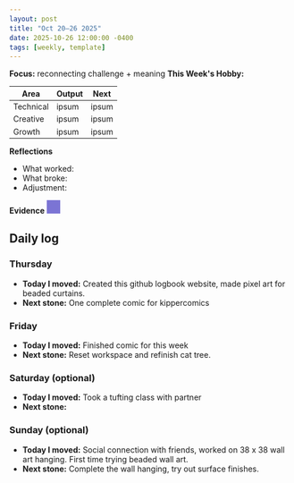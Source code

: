 ```yaml
---
layout: post
title: "Oct 20–26 2025"
date: 2025-10-26 12:00:00 -0400
tags: [weekly, template]
---
```


**Focus:** reconnecting challenge + meaning
**This Week's Hobby:** 


| Area      | Output | Next  |
| --------- | ------ | ----- |
| Technical | ipsum  | ipsum |
| Creative  | ipsum  | ipsum |
| Growth    | ipsum  | ipsum |

**Reflections**

- What worked: 
- What broke: 
- Adjustment: 

**Evidence**
![moss sketch](/assets/images/moss-sketch.jpg)

## Daily log

### Thursday

- **Today I moved:** Created this github logbook website, made pixel art for beaded curtains.
- **Next stone:** One complete comic for kippercomics

### Friday

- **Today I moved:** Finished comic for this week
- **Next stone:** Reset workspace and refinish cat tree. 

### Saturday (optional)

- **Today I moved:** Took a tufting class with partner
- **Next stone:** 

### Sunday (optional)

- **Today I moved:** Social connection with friends, worked on 38 x 38 wall art hanging. First time trying beaded wall art.
- **Next stone:** Complete the wall hanging, try out surface finishes. 
